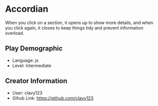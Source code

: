 # Accordian

When you click on a section, it opens up to show more details, and when you click again, it closes to keep things tidy and prevent information overload.

## Play Demographic

- Language: js
- Level: Intermediate

## Creator Information

- User: clavy123
- Gihub Link: https://github.com/clavy123
